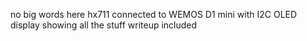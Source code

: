 no big words here
hx711 connected to WEMOS D1 mini with I2C OLED display showing all the stuff
writeup included

